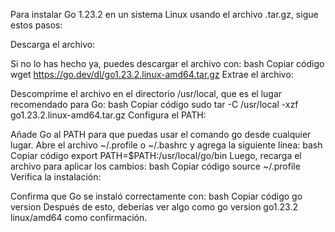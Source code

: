 Para instalar Go 1.23.2 en un sistema Linux usando el archivo .tar.gz, sigue estos pasos:

Descarga el archivo:

Si no lo has hecho ya, puedes descargar el archivo con:
bash
Copiar código
wget https://go.dev/dl/go1.23.2.linux-amd64.tar.gz
Extrae el archivo:

Descomprime el archivo en el directorio /usr/local, que es el lugar recomendado para Go:
bash
Copiar código
sudo tar -C /usr/local -xzf go1.23.2.linux-amd64.tar.gz
Configura el PATH:

Añade Go al PATH para que puedas usar el comando go desde cualquier lugar. Abre el archivo ~/.profile o ~/.bashrc y agrega la siguiente línea:
bash
Copiar código
export PATH=$PATH:/usr/local/go/bin
Luego, recarga el archivo para aplicar los cambios:
bash
Copiar código
source ~/.profile
Verifica la instalación:

Confirma que Go se instaló correctamente con:
bash
Copiar código
go version
Después de esto, deberías ver algo como go version go1.23.2 linux/amd64 como confirmación.
